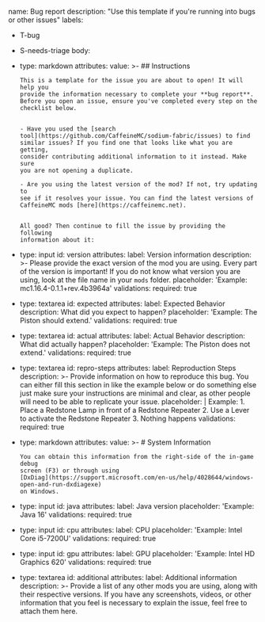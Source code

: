 name: Bug report
description: "Use this template if you're running into bugs or other issues"
labels:
  - T-bug
  - S-needs-triage
body:
  - type: markdown
    attributes:
      value: >-
        ## Instructions


        This is a template for the issue you are about to open! It will help you
        provide the information necessary to complete your **bug report**.
        Before you open an issue, ensure you've completed every step on the
        checklist below.


        - Have you used the [search
        tool](https://github.com/CaffeineMC/sodium-fabric/issues) to find
        similar issues? If you find one that looks like what you are getting,
        consider contributing additional information to it instead. Make sure
        you are not opening a duplicate.

        - Are you using the latest version of the mod? If not, try updating to
        see if it resolves your issue. You can find the latest versions of
        CaffeineMC mods [here](https://caffeinemc.net).


        All good? Then continue to fill the issue by providing the following
        information about it:
  - type: input
    id: version
    attributes:
      label: Version information
      description: >-
        Please provide the exact version of the mod you are using. Every part of
        the version is important! If you do not know what version you are using,
        look at the file name in your `mods` folder.
      placeholder: 'Example: mc1.16.4-0.1.1+rev.4b3964a'
    validations:
      required: true
  - type: textarea
    id: expected
    attributes:
      label: Expected Behavior
      description: What did you expect to happen?
      placeholder: 'Example: The Piston should extend.'
    validations:
      required: true
  - type: textarea
    id: actual
    attributes:
      label: Actual Behavior
      description: What did actually happen?
      placeholder: 'Example: The Piston does not extend.'
    validations:
      required: true
  - type: textarea
    id: repro-steps
    attributes:
      label: Reproduction Steps
      description: >-
        Provide information on how to reproduce this bug. You can either
        fill this section in like the example below or do something else just
        make sure your instructions are minimal and clear, as other people will
        need to be able to replicate your issue.
      placeholder: |
        Example:
        1. Place a Redstone Lamp in front of a Redstone Repeater
        2. Use a Lever to activate the Redstone Repeater
        3. Nothing happens
    validations:
      required: true
  - type: markdown
    attributes:
      value: >-
        # System Information


        You can obtain this information from the right-side of the in-game debug
        screen (F3) or through using
        [DxDiag](https://support.microsoft.com/en-us/help/4028644/windows-open-and-run-dxdiagexe)
        on Windows. 
  - type: input
    id: java
    attributes:
      label: Java version
      placeholder: 'Example: Java 16'
    validations:
      required: true
  - type: input
    id: cpu
    attributes:
      label: CPU
      placeholder: 'Example: Intel Core i5-7200U'
    validations:
      required: true
  - type: input
    id: gpu
    attributes:
      label: GPU
      placeholder: 'Example: Intel HD Graphics 620'
    validations:
      required: true
  - type: textarea
    id: additional
    attributes:
      label: Additional information
      description: >-
        Provide a list of any other mods you are using, along with their
        respective versions. If you have any screenshots, videos, or other
        information that you feel is necessary to explain the issue, feel free
        to attach them here.
